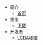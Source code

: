 - 简介
  - [首页](README.md)
- 使用
  - [下载](usage/download.md)
- 开发者
  - [LCDA移植](developer/lcda/LCDA.md)